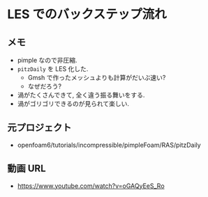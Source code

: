 # LES でのバックステップ流れ
## メモ
- pimple なので非圧縮.
- `pitzDaily` を LES 化した.
    - Gmsh で作ったメッシュよりも計算がだいぶ速い?
    - なぜだろう?
- 渦がたくさんできて, 全く違う振る舞いをする.
- 渦がゴリゴリできるのが見られて楽しい.

## 元プロジェクト
- openfoam6/tutorials/incompressible/pimpleFoam/RAS/pitzDaily

## 動画 URL
- <https://www.youtube.com/watch?v=oGAQyEeS_Ro>

